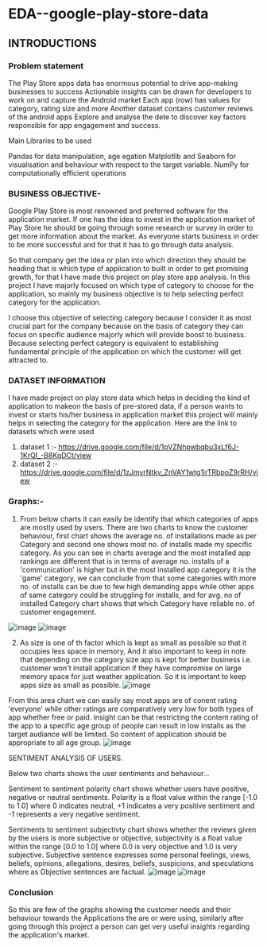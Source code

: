 # EDA--google-play-store-data

## INTRODUCTIONS

### Problem statement

The Play Store apps data has enormous potential to drive app-making businesses to success Actionable insights can be drawn for developers to work on and capture the Android market Each app (row) has values for category, rating size and more Another dataset contains customer reviews of the android apps Explore and analyse the dete to discover key factors responsible for app engagement and success.

Main Libraries to be used

Pandas for data manipulation, age egation
Matplotlib and Seaborn for visualisation and behaviour with respect to the target variable.
NumPy for computationally efficient operations


### BUSINESS OBJECTIVE-

Google Play Store is most renowned and preferred software for the application market. If one has the idea to invest in the application market of Play Store he should be going through some research or survey in order to get more information about the market. As everyone starts business in order to be more successful and for that it has to go through data analysis.

So that company get the idea or plan into which direction they should be heading that is which type of application to built in order to get promising growth, for that I have made this project on play store app analysis. In this project I have majorly focused on which type of category to choose for the application, so mainly my business objective is to help selecting perfect category for the application.

I choose this objective of selecting category because I consider it as most crucial part for the company because on the basis of category they can focus on specific audience majorly which will provide boost to business. Because selecting perfect category is equivalent to establishing fundamental principle of the application on which the customer will get attracted to.


### DATASET INFORMATION

I have made project on play store data which helps in deciding the kind of application to makeon the basis of pre-stored data, if a person wants to invest or starts his/her business in application market this project will mainly helps in selecting the category for the application. Here are the link to datasets which were used 
1) dataset 1 :- https://drive.google.com/file/d/1pVZNhpwbqbu3xLf6J-1KrQI_-B8KqDCt/view
2) dataset 2 :- https://drive.google.com/file/d/1zJmyrNtkv_ZnVAY1wtg1irTRbpoZ9rRH/view

### Graphs:-

1) From below charts it can easily be identify that which categories of apps are mostly used by users. There are two charts to know the customer behaviour, first chart shows the average no. of installations made as per Category and second one shows most no. of installs made my specific category. As you can see in charts average and the most installed app rankings are different that is in terms of average no. installs of a 'communication' is higher but in the most installed app category it is the 'game' category, we can conclude from that some categories with more no. of installs can be due to few high demanding apps while other apps of same category could be struggling for installs, and for avg. no of installed Category chart shows that which Category have reliable no. of customer engagement.

![image](https://user-images.githubusercontent.com/120647862/222916550-3dce1406-a5d6-4658-8bac-cb026fc7ab25.png)
![image](https://user-images.githubusercontent.com/120647862/222916560-5348cb74-3a44-4b82-bf7f-b12c95c58593.png)

2) As size is one of th factor which is kept as small as possible so that it occupies less space in memory, And it also important to keep in note that depending on the category size app is kept for better business i.e. customer won't install application if they have compromise on large memory space for just weather application. So it is important to keep apps size as small as possible.
![image](https://user-images.githubusercontent.com/120647862/222916538-dcad099d-cda1-4cb7-a551-1fc87bb71651.png)

From this area chart we can easily say most apps are of conent rating 'everyone' while other ratings are comparatively very low for both types of app whether free or paid. insight can be that restricting the content rating of the app to a specific age group of people can result in low installs as the target audiance will be limited. So content of application should be appropriate to all age group.
![image](https://user-images.githubusercontent.com/120647862/222916657-04d42be9-aa95-4756-9aca-c62cfb56b44f.png)

SENTIMENT ANALYSIS OF USERS.

Below two charts shows the user sentiments and behaviour...

Sentiment to sentiment polarity chart shows whether users have positive, negative or neutral sentiments. Polarity is a float value within the range [-1.0 to 1.0] where 0 indicates neutral, +1 indicates a very positive sentiment and -1 represents a very negative sentiment.

Sentiments to sentiment subjectivty chart shows whether the reviews given by the users is more subjective or objective, subjectivity is a float value within the range [0.0 to 1.0] where 0.0 is very objective and 1.0 is very subjective. Subjective sentence expresses some personal feelings, views, beliefs, opinions, allegations, desires, beliefs, suspicions, and speculations where as Objective sentences are factual.
![image](https://user-images.githubusercontent.com/120647862/222916872-ccaeaf5f-e7e4-465c-a3b3-2deef833d05c.png)
![image](https://user-images.githubusercontent.com/120647862/222916880-86350cfc-23eb-494e-a3a5-862bd8711454.png)

### Conclusion

So this are few of the graphs showing the customer needs and their behaviour towards the Applications the are or were using, similarly after going through this project a person can get very useful insights regarding the application's market.
